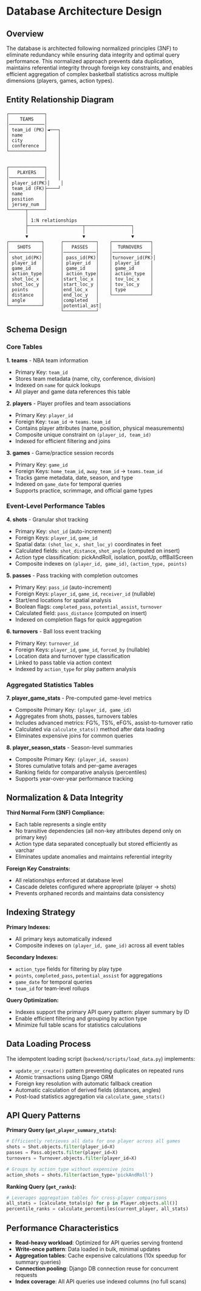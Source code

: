 # Database Architecture Design

## Overview

The database is architected following normalized principles (3NF) to eliminate redundancy while ensuring data integrity and optimal query performance. This normalized approach prevents data duplication, maintains referential integrity through foreign key constraints, and enables efficient aggregation of complex basketball statistics across multiple dimensions (players, games, action types).

## Entity Relationship Diagram

```
┌─────────────┐
│    TEAMS    │
│─────────────│
│ team_id (PK)│◄───┐
│ name        │    │
│ city        │    │
│ conference  │    │
└─────────────┘    │
                   │
                   │
┌─────────────┐    │
│   PLAYERS   │    │
│─────────────│    │
│ player_id(PK)│    │
│ team_id (FK)├────┘
│ name        │
│ position    │
│ jersey_num  │
└──────┬──────┘
       │
       │ 1:N relationships
       ├────────────────────┬─────────────────┐
       │                    │                 │
       ▼                    ▼                 ▼
┌────────────┐      ┌────────────┐    ┌──────────────┐
│   SHOTS    │      │   PASSES   │    │  TURNOVERS   │
│────────────│      │────────────│    │──────────────│
│ shot_id(PK)│      │ pass_id(PK)│    │turnover_id(PK)│
│ player_id  │      │ player_id  │    │ player_id    │
│ game_id    │      │ game_id    │    │ game_id      │
│ action_type│      │ action_type│    │ action_type  │
│ shot_loc_x │      │start_loc_x │    │ tov_loc_x    │
│ shot_loc_y │      │start_loc_y │    │ tov_loc_y    │
│ points     │      │end_loc_x   │    │ type         │
│ distance   │      │end_loc_y   │    └──────────────┘
│ angle      │      │completed   │
└────────────┘      │potential_ast│
                    └────────────┘
```

## Schema Design

### Core Tables

**1. teams** - NBA team information
- Primary Key: `team_id`
- Stores team metadata (name, city, conference, division)
- Indexed on `name` for quick lookups
- All player and game data references this table

**2. players** - Player profiles and team associations
- Primary Key: `player_id`
- Foreign Key: `team_id` → `teams.team_id`
- Contains player attributes (name, position, physical measurements)
- Composite unique constraint on `(player_id, team_id)`
- Indexed for efficient filtering and joins

**3. games** - Game/practice session records
- Primary Key: `game_id`
- Foreign Keys: `home_team_id`, `away_team_id` → `teams.team_id`
- Tracks game metadata, date, season, and type
- Indexed on `game_date` for temporal queries
- Supports practice, scrimmage, and official game types

### Event-Level Performance Tables

**4. shots** - Granular shot tracking
- Primary Key: `shot_id` (auto-increment)
- Foreign Keys: `player_id`, `game_id`
- Spatial data: `(shot_loc_x, shot_loc_y)` coordinates in feet
- Calculated fields: `shot_distance`, `shot_angle` (computed on insert)
- Action type classification: pickAndRoll, isolation, postUp, offBallScreen
- Composite indexes on `(player_id, game_id)`, `(action_type, points)`

**5. passes** - Pass tracking with completion outcomes
- Primary Key: `pass_id` (auto-increment)
- Foreign Keys: `player_id`, `game_id`, `receiver_id` (nullable)
- Start/end locations for spatial analysis
- Boolean flags: `completed_pass`, `potential_assist`, `turnover`
- Calculated field: `pass_distance` (computed on insert)
- Indexed on completion flags for quick aggregation

**6. turnovers** - Ball loss event tracking
- Primary Key: `turnover_id`
- Foreign Keys: `player_id`, `game_id`, `forced_by` (nullable)
- Location data and turnover type classification
- Linked to pass table via action context
- Indexed by `action_type` for play pattern analysis

### Aggregated Statistics Tables

**7. player_game_stats** - Pre-computed game-level metrics
- Composite Primary Key: `(player_id, game_id)`
- Aggregates from shots, passes, turnovers tables
- Includes advanced metrics: FG%, TS%, eFG%, assist-to-turnover ratio
- Calculated via `calculate_stats()` method after data loading
- Eliminates expensive joins for common queries

**8. player_season_stats** - Season-level summaries
- Composite Primary Key: `(player_id, season)`
- Stores cumulative totals and per-game averages
- Ranking fields for comparative analysis (percentiles)
- Supports year-over-year performance tracking

## Normalization & Data Integrity

**Third Normal Form (3NF) Compliance:**
- Each table represents a single entity
- No transitive dependencies (all non-key attributes depend only on primary key)
- Action type data separated conceptually but stored efficiently as varchar
- Eliminates update anomalies and maintains referential integrity

**Foreign Key Constraints:**
- All relationships enforced at database level
- Cascade deletes configured where appropriate (player → shots)
- Prevents orphaned records and maintains data consistency

## Indexing Strategy

**Primary Indexes:**
- All primary keys automatically indexed
- Composite indexes on `(player_id, game_id)` across all event tables

**Secondary Indexes:**
- `action_type` fields for filtering by play type
- `points`, `completed_pass`, `potential_assist` for aggregations
- `game_date` for temporal queries
- `team_id` for team-level rollups

**Query Optimization:**
- Indexes support the primary API query pattern: player summary by ID
- Enable efficient filtering and grouping by action type
- Minimize full table scans for statistics calculations

## Data Loading Process

The idempotent loading script (`backend/scripts/load_data.py`) implements:
- `update_or_create()` pattern preventing duplicates on repeated runs
- Atomic transactions using Django ORM
- Foreign key resolution with automatic fallback creation
- Automatic calculation of derived fields (distances, angles)
- Post-load statistics aggregation via `calculate_game_stats()`

## API Query Patterns

**Primary Query (`get_player_summary_stats`):**
```python
# Efficiently retrieves all data for one player across all games
shots = Shot.objects.filter(player_id=X)
passes = Pass.objects.filter(player_id=X)
turnovers = Turnover.objects.filter(player_id=X)

# Groups by action_type without expensive joins
action_shots = shots.filter(action_type='pickAndRoll')
```

**Ranking Query (`get_ranks`):**
```python
# Leverages aggregation tables for cross-player comparisons
all_stats = [calculate_totals(p) for p in Player.objects.all()]
percentile_ranks = calculate_percentiles(current_player, all_stats)
```

## Performance Characteristics

- **Read-heavy workload**: Optimized for API queries serving frontend
- **Write-once pattern**: Data loaded in bulk, minimal updates
- **Aggregation tables**: Cache expensive calculations (10x speedup for summary queries)
- **Connection pooling**: Django DB connection reuse for concurrent requests
- **Index coverage**: All API queries use indexed columns (no full scans)